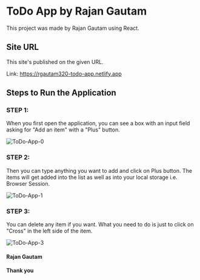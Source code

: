 # ToDo App by Rajan Gautam

This project was made by Rajan Gautam using React.

## Site URL 

This site's published on the given URL.

Link: https://rgautam320-todo-app.netlify.app

## Steps to Run the Application 

### STEP 1:

When you first open the application, you can see a box with an input field asking for "Add an item" with a "Plus" button.

![ToDo-App-0](https://user-images.githubusercontent.com/71542496/115140684-2ac33580-a056-11eb-820d-d4b672e327cf.png)

### STEP 2:

Then you can type anything you want to add and click on Plus button. The items will get added into the list as well as into your local storage i.e. Browser Session. 

![ToDo-App-1](https://user-images.githubusercontent.com/71542496/115140731-6958f000-a056-11eb-8460-95728648c889.png)

### STEP 3:

You can delete any item if you want. What you need to do is just to click on "Cross" in the left side of the item.

![ToDo-App-3](https://user-images.githubusercontent.com/71542496/115140779-a45b2380-a056-11eb-9d92-9adbd171f25e.png)


#### Rajan Gautam
#### Thank you

